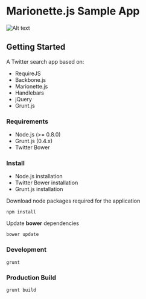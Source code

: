 # Marionette.js Sample App

![Alt text](http://jster.net/uploads/repository/MarionetteJS-1351535894.png "MarioneteJS")

## Getting Started

A Twitter search app based on:
 * RequireJS
 * Backbone.js
 * Marionette.js
 * Handlebars
 * jQuery
 * Grunt.js

### Requirements

 * Node.js (>= 0.8.0)
 * Grunt.js (0.4.x)
 * Twitter Bower

### Install

* Node.js installation
* Twitter Bower installation
* Grunt.js installation

Download node packages required for the application

	npm install

Update **bower** dependencies

	bower update


### Development

	grunt

### Production Build

	grunt build

